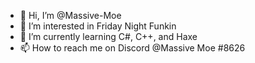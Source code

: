 - 👋 Hi, I’m @Massive-Moe
- 👀 I’m interested in Friday Night Funkin
- 🌱 I’m currently learning C#, C++, and Haxe
- 📫 How to reach me on Discord @Massive Moe #8626

<!---
Massive-Moe/Massive-Moe is a ✨ special ✨ repository because its `README.md` (this file) appears on your GitHub profile.
You can click the Preview link to take a look at your changes.
--->
